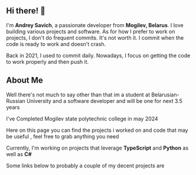 ## Hi there! 👋

I'm **Andrey Savich**, a passionate developer from **Mogilev, Belarus**. I love building various projects and software. As for how I prefer to work on projects, I don't do frequent commits. It's not worth it. I commit when the code is ready to work and doesn't crash.

Back in 2021, I used to commit daily. Nowadays, I focus on getting the code to work properly and then push it.

## About Me

Well there's not much to say other than that im a student at Belarusian-Russian University and a software developer and will be one for next 3.5 years

I've Completed Mogilev state polytechnic college in may 2024


Here on this page you can find the projects i worked on and code that may be useful , feel free to grab anything you need

 Currently, I'm working on projects that leverage **TypeScript** and **Python** as well as **C#**


Some links below to probably a couple of my decent projects are
